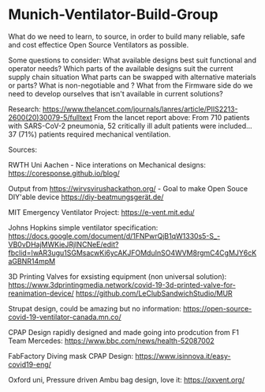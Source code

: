 # Munich-Ventilator-Build-Group
What do we need to learn, to source, in order to build many reliable, safe and cost effectice Open Source Ventilators as possible. 

Some questions to consider:
What available designs best suit functional and operator needs?
Which parts of the available designs suit the current supply chain situation 
  What parts can be swapped with alternative materials or parts? 
  What is non-negotiable and ?
What from the Firmware side do we need to develop ourselves that isn't available in current solutions?



Research:
https://www.thelancet.com/journals/lanres/article/PIIS2213-2600(20)30079-5/fulltext
From the lancet report above: From 710 patients with SARS-CoV-2 pneumonia, 52 critically ill adult patients were included...
37 (71%) patients required mechanical ventilation. 



Sources:

RWTH Uni Aachen - Nice interations on Mechanical designs:
https://coresponse.github.io/blog/

Output from https://wirvsvirushackathon.org/ - Goal to make Open Souce DIY'able device
https://diy-beatmungsgerät.de/

MIT Emergency Ventilator Project:
https://e-vent.mit.edu/

Johns Hopkins simple ventilator specification:
https://docs.google.com/document/d/1FNPwrQjB1qW1330s5-S_-VB0vDHajMWKieJRjINCNeE/edit?fbclid=IwAR3ugu1SGMsacwKi6ycAKJFOMduInSO4WVM8rgmC4CgMJY6cKaGBNR14mpM

3D Printing Valves for exsisting equipment (non universal solution):
https://www.3dprintingmedia.network/covid-19-3d-printed-valve-for-reanimation-device/
https://github.com/LeClubSandwichStudio/MUR

Strupat design, could be amazing but no information:
https://open-source-covid-19-ventilator-canada.mn.co/

CPAP Design rapidly designed and made going into prodcution from F1 Team Mercedes:
https://www.bbc.com/news/health-52087002

FabFactory Diving mask CPAP Design:
https://www.isinnova.it/easy-covid19-eng/

Oxford uni, Pressure driven Ambu bag design, love it:
https://oxvent.org/
